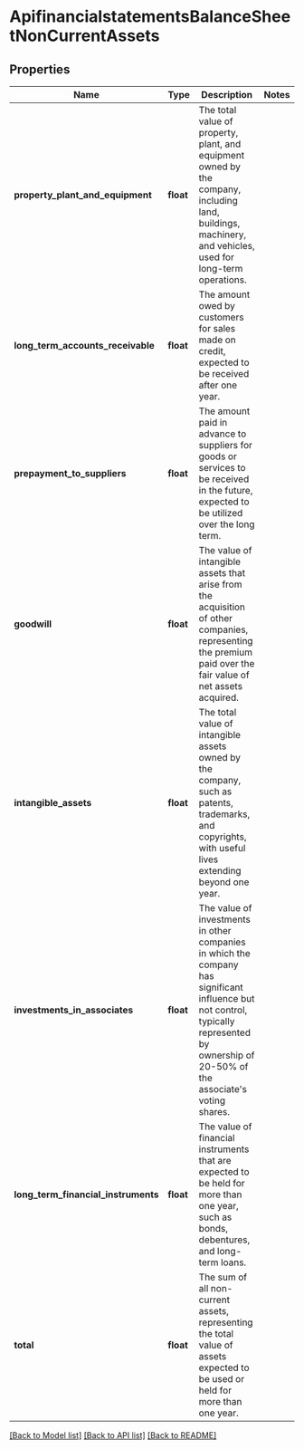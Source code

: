 # ApifinancialstatementsBalanceSheetNonCurrentAssets

## Properties
Name | Type | Description | Notes
------------ | ------------- | ------------- | -------------
**property_plant_and_equipment** | **float** | The total value of property, plant, and equipment owned by the company, including land, buildings, machinery, and vehicles, used for long-term operations. | 
**long_term_accounts_receivable** | **float** | The amount owed by customers for sales made on credit, expected to be received after one year. | 
**prepayment_to_suppliers** | **float** | The amount paid in advance to suppliers for goods or services to be received in the future, expected to be utilized over the long term. | 
**goodwill** | **float** | The value of intangible assets that arise from the acquisition of other companies, representing the premium paid over the fair value of net assets acquired. | 
**intangible_assets** | **float** | The total value of intangible assets owned by the company, such as patents, trademarks, and copyrights, with useful lives extending beyond one year. | 
**investments_in_associates** | **float** | The value of investments in other companies in which the company has significant influence but not control, typically represented by ownership of 20-50% of the associate&#x27;s voting shares. | 
**long_term_financial_instruments** | **float** | The value of financial instruments that are expected to be held for more than one year, such as bonds, debentures, and long-term loans. | 
**total** | **float** | The sum of all non-current assets, representing the total value of assets expected to be used or held for more than one year. | 

[[Back to Model list]](../../README.md#documentation-for-models) [[Back to API list]](../../README.md#documentation-for-api-endpoints) [[Back to README]](../../README.md)


